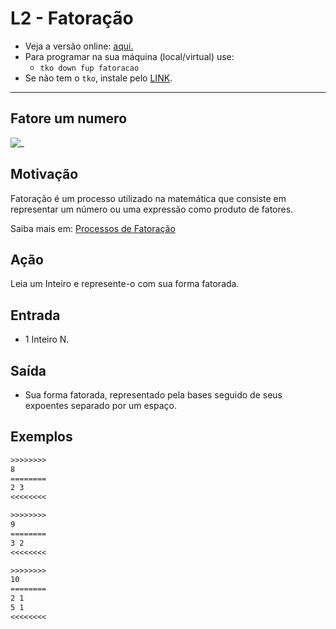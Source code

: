 # L2 - Fatoração

- Veja a versão online: [aqui.](https://github.com/qxcodefup/arcade/blob/master/base/fatoracao/Readme.md)
- Para programar na sua máquina (local/virtual) use:
  - `tko down fup fatoracao`
- Se não tem o `tko`, instale pelo [LINK](https://github.com/senapk/tko).

---

## Fatore um numero

![_](https://raw.githubusercontent.com/qxcodefup/arcade/master/base/fatoracao/cover.jpg)

## Motivação

Fatoração é um processo utilizado na matemática que consiste em representar um número ou uma expressão como produto de fatores.

Saiba mais em: [Processos de Fatoração](https://www.todamateria.com.br/fatoracao)

## Ação

Leia um Inteiro e represente-o com sua forma fatorada.

## Entrada

- 1 Inteiro N.

## Saída

- Sua forma fatorada, representado pela bases seguido de seus expoentes separado por um espaço.

## Exemplos

```txt
>>>>>>>>
8
========
2 3
<<<<<<<<

>>>>>>>>
9
========
3 2
<<<<<<<<

>>>>>>>>
10
========
2 1
5 1
<<<<<<<<

```
